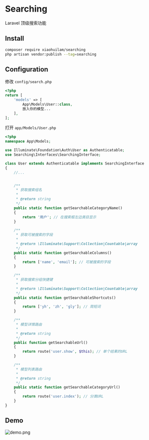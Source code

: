 # Searching

Laravel 顶级搜索功能


## Install

```bash
composer require xiaohuilam/searching
php artisan vendor:publish --tag=searching
```

## Configuration

修改 `config/search.php`

```php
<?php
return [
    'models' => [
        App\Models\User::class,
        放入你的模型...
    ],
];
```

打开 `app/Models/User.php`
```php
<?php
namespace App\Models;

use Illuminate\Foundation\Auth\User as Authenticatable;
use Searching\Interfaces\SearchingInterface;

class User extends Authenticatable implements SearchingInterface
{
    //...


    /**
     * 获取搜索组名
     *
     * @return string
     */
    public static function getSearchableCategoryName()
    {
        return '用户'; // 在搜索框左边类目显示
    }

    /**
     * 获取可被搜索的字段
     *
     * @return \Illuminate\Support\Collection|Countable|array
     */
    public static function getSearchableColumns()
    {
        return ['name', 'email']; // 可被搜索的字段
    }

    /**
     * 获取搜索分组快捷键
     *
     * @return \Illuminate\Support\Collection|Countable|array
     */
    public static function getSearchableShortcuts()
    {
        return ['yh', 'zh', 'gly']; // 简短词
    }

    /**
     * 模型详情路由
     *
     * @return string
     */
    public function getSearchableUrl()
    {
        return route('user.show', $this); // 单个结果的URL
    }

    /**
     * 模型列表路由
     *
     * @return string
     */
    public static function getSearchableCategoryUrl()
    {
        return route('user.index'); // 分类URL
    }
}
```

## Demo

![demo.png](https://wantu-kw0-asset007-hz.oss-cn-hangzhou.aliyuncs.com/FBARMfQr491s61WNxUB.png)